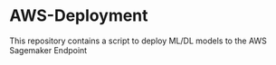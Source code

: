 # AWS-Deployment
This repository contains a script to deploy ML/DL models to the AWS Sagemaker Endpoint
